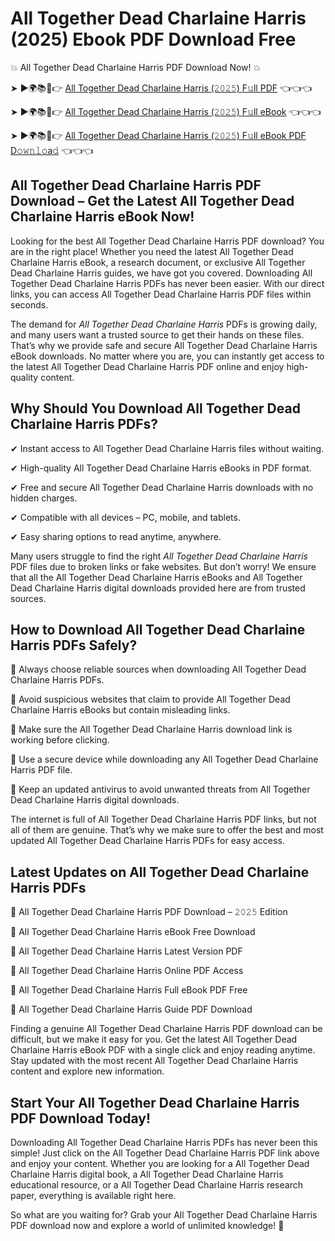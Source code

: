 # All Together Dead Charlaine Harris (2025) Ebook PDF Download Free

💥 All Together Dead Charlaine Harris PDF Download Now! 💥

➤ ►🌍📚📱👉 [All Together Dead Charlaine Harris (𝟸𝟶𝟸𝟻) F𝚞ll PDF](https://getpdf.xyz/all-together-dead-charlaine-harris) 👈👈👈


➤ ►🌍📚📱👉 [All Together Dead Charlaine Harris (𝟸𝟶𝟸𝟻) F𝚞ll eBook](https://getpdf.xyz/all-together-dead-charlaine-harris) 👈👈👈


➤ ►🌍📚📱👉 [All Together Dead Charlaine Harris (𝟸𝟶𝟸𝟻) F𝚞ll eBook PDF D𝚘𝚠𝚗𝚕𝚘a𝚍](https://getpdf.xyz/all-together-dead-charlaine-harris) 👈👈👈


## All Together Dead Charlaine Harris PDF Download – Get the Latest All Together Dead Charlaine Harris eBook Now!

Looking for the best All Together Dead Charlaine Harris PDF download? You are in the right place! Whether you need the latest All Together Dead Charlaine Harris eBook, a research document, or exclusive All Together Dead Charlaine Harris guides, we have got you covered. Downloading All Together Dead Charlaine Harris PDFs has never been easier. With our direct links, you can access All Together Dead Charlaine Harris PDF files within seconds.

The demand for *All Together Dead Charlaine Harris* PDFs is growing daily, and many users want a trusted source to get their hands on these files. That’s why we provide safe and secure All Together Dead Charlaine Harris eBook downloads. No matter where you are, you can instantly get access to the latest All Together Dead Charlaine Harris PDF online and enjoy high-quality content.

## Why Should You Download All Together Dead Charlaine Harris PDFs?

✔ Instant access to All Together Dead Charlaine Harris files without waiting.

✔ High-quality All Together Dead Charlaine Harris eBooks in PDF format.

✔ Free and secure All Together Dead Charlaine Harris downloads with no hidden charges.

✔ Compatible with all devices – PC, mobile, and tablets.

✔ Easy sharing options to read anytime, anywhere.

Many users struggle to find the right *All Together Dead Charlaine Harris* PDF files due to broken links or fake websites. But don’t worry! We ensure that all the All Together Dead Charlaine Harris eBooks and All Together Dead Charlaine Harris digital downloads provided here are from trusted sources.

## How to Download All Together Dead Charlaine Harris PDFs Safely?

📌 Always choose reliable sources when downloading All Together Dead Charlaine Harris PDFs.

📌 Avoid suspicious websites that claim to provide All Together Dead Charlaine Harris eBooks but contain misleading links.

📌 Make sure the All Together Dead Charlaine Harris download link is working before clicking.

📌 Use a secure device while downloading any All Together Dead Charlaine Harris PDF file.

📌 Keep an updated antivirus to avoid unwanted threats from All Together Dead Charlaine Harris digital downloads.

The internet is full of All Together Dead Charlaine Harris PDF links, but not all of them are genuine. That’s why we make sure to offer the best and most updated All Together Dead Charlaine Harris PDFs for easy access.

## Latest Updates on All Together Dead Charlaine Harris PDFs

🔹 All Together Dead Charlaine Harris PDF Download – 𝟸𝟶𝟸𝟻 Edition

🔹 All Together Dead Charlaine Harris eBook Free Download

🔹 All Together Dead Charlaine Harris Latest Version PDF

🔹 All Together Dead Charlaine Harris Online PDF Access

🔹 All Together Dead Charlaine Harris Full eBook PDF Free

🔹 All Together Dead Charlaine Harris Guide PDF Download

Finding a genuine All Together Dead Charlaine Harris PDF download can be difficult, but we make it easy for you. Get the latest All Together Dead Charlaine Harris eBook PDF with a single click and enjoy reading anytime. Stay updated with the most recent All Together Dead Charlaine Harris content and explore new information.

## Start Your All Together Dead Charlaine Harris PDF Download Today!

Downloading All Together Dead Charlaine Harris PDFs has never been this simple! Just click on the All Together Dead Charlaine Harris PDF link above and enjoy your content. Whether you are looking for a All Together Dead Charlaine Harris digital book, a All Together Dead Charlaine Harris educational resource, or a All Together Dead Charlaine Harris research paper, everything is available right here.

So what are you waiting for? Grab your All Together Dead Charlaine Harris PDF download now and explore a world of unlimited knowledge! 🚀